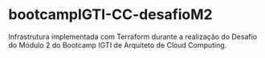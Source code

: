 # bootcampIGTI-CC-desafioM2

Infrastrutura implementada com Terraform durante a realização do Desafio do Módulo 2 do Bootcamp IGTI de Arquiteto de Cloud Computing.
